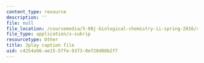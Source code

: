```yaml
---
content_type: resource
description: ''
file: null
file_location: /coursemedia/5-08j-biological-chemistry-ii-spring-2016/c4254a96ae1557fe93730ef20d88b2f7_aCdDB6AsnSY.vtt
file_type: application/x-subrip
resourcetype: Other
title: 3play caption file
uid: c4254a96-ae15-57fe-9373-0ef20d88b2f7
---
```

